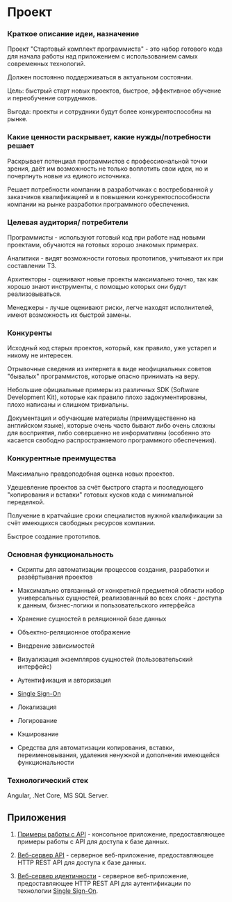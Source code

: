 ﻿# Проект


### Краткое описание идеи, назначение


Проект "Стартовый комплект программиста" - это набор готового кода для начала работы над
приложением с использованием самых современных технологий.

Должен постоянно поддерживаться в актуальном состоянии. 

Цель: быстрый старт новых проектов, быстрое, эффективное обучение и переобучение сотрудников. 

Выгода: проекты и сотрудники будут более конкурентоспособны на рынке.


### Какие ценности раскрывает, какие нужды/потребности решает


Раскрывает потенциал программистов с профессиональной точки зрения, даёт им возможность
не только воплотить свои идеи, но и почерпнуть новые из единого источника.

Решает потребности компании в разработчиках с востребованной у заказчиков квалификацией
и в повышении конкурентоспособности компании на рынке разработки программного обеспечения.


### Целевая аудитория/ потребители


Программисты - используют готовый код при работе над новыми проектами, обучаются на готовых хорошо знакомых примерах.

Аналитики - видят возможности готовых прототипов, учитывают их при составлении ТЗ.

Архитекторы - оценивают новые проекты максимально точно, так как хорошо знают инструменты,
с помощью которых они будут реализовываться.

Менеджеры - лучше оценивают риски, легче находят исполнителей, имеют возможность их быстрой замены.


### Конкуренты


Исходный код старых проектов, который, как правило, уже устарел и никому не интересен.

Отрывочные сведения из интернета в виде неофициальных советов "бывалых" программистов,
которые опасно принимать на веру.

Небольшие официальные примеры из различных SDK (Software Development Kit), которые как
правило плохо задокументированы, плохо написаны и слишком тривиальны.

Документация и обучающие материалы (преимущественно на английском языке), которые очень
часто бывают либо очень сложны для восприятия, либо совершенно не информативны
(особенно это касается свободно распространяемого программного обеспечения).


### Конкурентные преимущества


Максимально правдоподобная оценка новых проектов.

Удешевление проектов за счёт быстрого старта и последующего "копирования и вставки" 
готовых кусков кода с минимальной переделкой.

Получение в кратчайшие сроки специалистов нужной квалификации за счёт имеющихся
свободных ресурсов компании.

Быстрое создание прототипов.


### Основная функциональность


- Скрипты для автоматизации процессов создания, разработки и развёртывания проектов

- Максимально отвязанный от конкретной предметной области набор универсальных сущностей,
реализованный во всех слоях - доступа к данным, бизнес-логики и пользовательского интерфейса

- Хранение сущностей в реляционной базе данных

- Объектно-реляционное отображение

- Внедрение зависимостей

- Визуализация экземпляров сущностей (пользовательский интерфейс)

- Аутентификация и авторизация

- [Single Sign-On](https://ru.wikipedia.org/wiki/Технология_единого_входа)

- Локализация

- Логирование

- Кэширование

- Средства для автоматизации копирования, вставки, переименовывания, удаления ненужной
и дополнения имеющейся функциональности


### Технологический стек


Angular, .Net Core, MS SQL Server.


## Приложения


1. [Примеры работы с API](../Makc2020.Apps.Api.Base/README.md) - консольное приложение, предоставляющее
примеры работы с API для доступа к базе данных.

2. [Веб-сервер API](../Makc2020.Apps.Api.Web/README.md) - серверное веб-приложение, предоставляющее
HTTP REST API для доступа к базе данных.

3. [Веб-сервер идентичности](../Makc2020.Apps.IdentityServer.Web/README.md) - серверное веб-приложение,
предоставляющее HTTP REST API для аутентификации по технологии
[Single Sign-On](https://ru.wikipedia.org/wiki/Технология_единого_входа).
